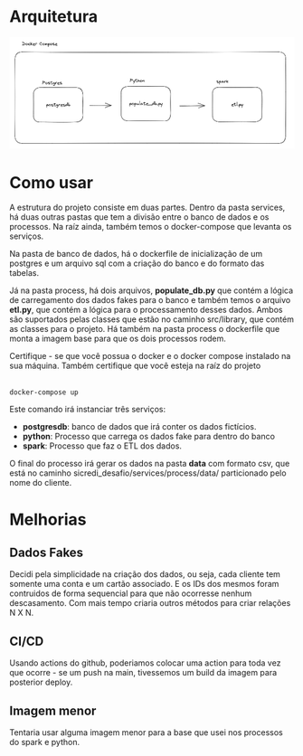 # Arquitetura

![](arquitetura.png)

# Como usar

A estrutura do projeto consiste em duas partes. Dentro da pasta services, há duas outras pastas que tem a divisão entre o banco de dados e os processos. Na raíz ainda, também temos o docker-compose que levanta os serviços.

Na pasta de banco de dados, há o dockerfile de inicialização de um postgres e um arquivo sql com a criação do banco e do formato das tabelas.

Já na pasta process, há dois arquivos, **populate_db.py** que contém a lógica de carregamento dos dados fakes para o banco e também temos o arquivo **etl.py**, que contém a lógica para o processamento desses dados. Ambos são suportados pelas classes que estão no caminho src/library, que contém as classes para o projeto. Há também na pasta process o dockerfile que monta a imagem base para que os dois processos rodem.

Certifique - se que você possua o docker e o docker compose instalado na sua máquina. Também certifique que você esteja na raíz do projeto

```

docker-compose up

```

Este comando irá instanciar três serviços: 
- **postgresdb**: banco de dados que irá conter os dados fictícios. 
- **python**: Processo que carrega os dados fake para dentro do banco
- **spark**: Processo que faz o ETL dos dados.

O final do processo irá gerar os dados na pasta **data** com formato csv, que está no caminho sicredi_desafio/services/process/data/ particionado pelo nome do cliente.



# Melhorias

## Dados Fakes
Decidi pela simplicidade na criação dos dados, ou seja, cada cliente tem somente uma conta e um cartão associado. E os IDs dos mesmos foram contruidos de forma sequencial para que não ocorresse nenhum descasamento. Com mais tempo criaria outros métodos para criar relações N X N.

## CI/CD
Usando actions do github, poderiamos colocar uma action para toda vez que ocorre - se um push na main, tivessemos um build da imagem para posterior deploy.

## Imagem menor
Tentaria usar alguma imagem menor para a base que usei nos processos do spark e python.





